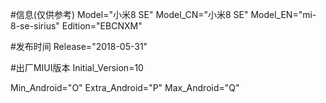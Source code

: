 #信息(仅供参考)
Model="小米8 SE"
Model_CN="小米8 SE"
Model_EN="mi-8-se-sirius"
Edition="EBCNXM"

#发布时间
Release="2018-05-31"

#出厂MIUI版本
Initial_Version=10

Min_Android="O"
Extra_Android="P"
Max_Android="Q"
